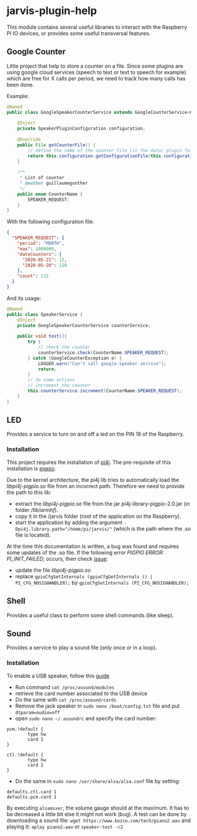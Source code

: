 # jarvis-plugin-help

This module contains several useful libraries to interact with the Raspberry PI IO devices, or provides some useful transversal features.

## Google Counter

Little project that help to store a counter on a file. Since some plugins are using google cloud services (speech to text or text to speech for example)
which are free for X calls per period, we need to track how many calls has been done.

Example: 

```java
@Named
public class GoogleSpeakerCounterService extends GoogleCounterService<CounterName> {
	
    @Inject
	private SpeakerPluginConfiguration configuration;
	
	@Override
	public File getCounterFile() {
        // define the name of the counter file (in the data/ plugin folder)
		return this.configuration.getConfigurationFile(this.configuration.getProperty(PropertyKey.googleCounterFileName));
	}
	
	/**
	 * List of counter
	 * @author guillaumegunther
	 */
	public enum CounterName {
		SPEAKER_REQUEST;
	}
}
```
With the following configuration file:

```json
{
  "SPEAKER_REQUEST": {
    "period": "MONTH",
    "max": 1000000,
    "dateCounters": {
      "2020-05-21": 12,
      "2020-05-20": 120
    },
    "count": 132
  }
}
```

And its usage:

```java
@Named
public class SpeakerService {
    @Inject
    private GoogleSpeakerCounterService counterService;
    
    public void test(){
        try {
            // check the counter
            counterService.check(CounterName.SPEAKER_REQUEST);
        } catch (GoogleCounterException e) {
            LOGGER.warn("Can't call google-speaker service");
            return;
        }
        // do some actions
        // increment the counter
        this.counterService.increment(CounterName.SPEAKER_REQUEST);
    }
}
```

## LED

Provides a service to turn on and off a led on the PIN 18 of the Raspberry.

### Installation

This project requires the installation of [pi4j](https://v2.pi4j.com/getting-started/set-up-a-new-raspberry-pi/).
The pre-requisite of this installation is [pigpio](http://abyz.me.uk/rpi/pigpio/download.html).

Due to the kernel architecture, the pi4j lib tries to automatically load the *libpi4j-pigpio.so* file from an incorrect path.
Therefore we need to provide the path to this lib:  

- extract the *libpi4j-pigpio.so* file from the jar pi4j-library-pigpio-2.0.jar (in folder */lib/armhf*).
- copy it in the /jarvis folder (root of the application on the Raspberry).
- start the application by adding the argument `-Dpi4j.library.path="/home/pi/jarvis/"` (which is the path where the .so file is located). 

At the time this documentation is written, a bug was found and requires some updates of the .so file.
If the following error *PIGPIO ERROR: PI_INIT_FAILED;* occurs, then check [issue](https://github.com/Pi4J/pi4j-v2/issues/60):

- update the file *libpi4j-pigpio.so*
- replace `gpioCfgSetInternals (gpioCfgGetInternals () | PI_CFG_NOSIGHANDLER);` by `gpioCfgSetInternals (PI_CFG_NOSIGHANDLER);`

## Shell

Provides a useful class to perform some shell commands (like sleep).

## Sound

Provides a service to play a sound file (only once or in a loop).

### Installation

To enable a USB speaker, follow this [guide](https://raspberrypi.stackexchange.com/questions/80072/how-can-i-use-an-external-usb-sound-card-and-set-it-as-default)

- Run command `cat /proc/asound/modules` 
- retrieve the card number associated to the USB device
- Do the same with `cat /proc/asound/cards`
- Remove the jack speaker in `sudo nano /boot/config.txt` file and put `dtparam=audio=off`
- open `sudo nano ~/.asoundrc` and specify the card number: 
```
pcm.!default {
        type hw
        card 1
}

ctl.!default {
        type hw
        card 1
}
```

- Do the same in `sudo nano /usr/share/alsa/alsa.conf` file by setting: 
```
defaults.ctl.card 1
defaults.pcm.card 1
```
By executing `alsamixer`, the volume gauge should at the maximum. It has to be decreased a little bit else it might not work (bug).
A test can be done by downloading a sound file: `wget https://www.kozco.com/tech/piano2.wav` and playing it: `aplay piano2.wav` or `speaker-test -c2`